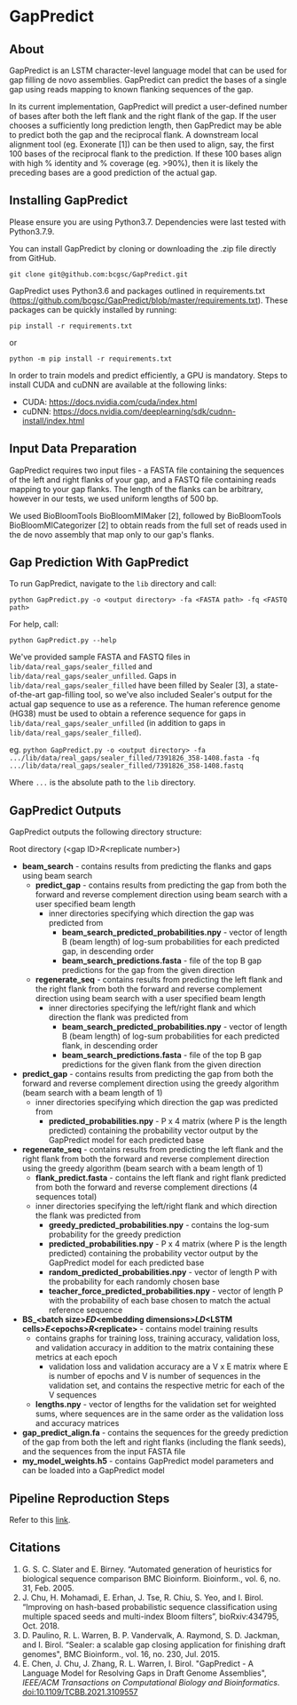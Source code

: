 # GapPredict
## About
GapPredict is an LSTM character-level language model that can be used for gap filling de novo assemblies. GapPredict can predict the bases of a single gap using reads mapping to known flanking sequences of the gap. 

In its current implementation, GapPredict will predict a user-defined number of bases after both the left flank and the right flank of the gap. If the user chooses a sufficiently long prediction length, then GapPredict may be able to predict both the gap and the reciprocal flank. A downstream local alignment tool (eg. Exonerate [1]) can be then used to align, say, the first 100 bases of the reciprocal flank to the prediction. If these 100 bases align with high % identity and % coverage (eg. >90%), then it is likely the preceding bases are a good prediction of the actual gap.

## Installing GapPredict
Please ensure you are using Python3.7. Dependencies were last tested with Python3.7.9.

You can install GapPredict by cloning or downloading the .zip file directly from GitHub.

`git clone git@github.com:bcgsc/GapPredict.git`

GapPredict uses Python3.6 and packages outlined in requirements.txt (https://github.com/bcgsc/GapPredict/blob/master/requirements.txt). These packages can be quickly installed by running:

`pip install -r requirements.txt`

or

`python -m pip install -r requirements.txt`

In order to train models and predict efficiently, a GPU is mandatory. Steps to install CUDA and cuDNN are available at the following links:

* CUDA: https://docs.nvidia.com/cuda/index.html
* cuDNN: https://docs.nvidia.com/deeplearning/sdk/cudnn-install/index.html

## Input Data Preparation
GapPredict requires two input files - a FASTA file containing the sequences of the left and right flanks of your gap, and a FASTQ file containing reads mapping to your gap flanks. The length of the flanks can be arbitrary, however in our tests, we used uniform lengths of 500 bp.

We used BioBloomTools BioBloomMIMaker [2], followed by BioBloomTools BioBloomMICategorizer [2] to obtain reads from the full set of reads used in the de novo assembly that map only to our gap's flanks.

## Gap Prediction With GapPredict
To run GapPredict, navigate to the `lib` directory and call:

`python GapPredict.py -o <output directory> -fa <FASTA path> -fq <FASTQ path>`

For help, call:

`python GapPredict.py --help`

We've provided sample FASTA and FASTQ files in `lib/data/real_gaps/sealer_filled` and `lib/data/real_gaps/sealer_unfilled`. Gaps in `lib/data/real_gaps/sealer_filled` have been filled by Sealer [3], a state-of-the-art gap-filling tool, so we've also included Sealer's output for the actual gap sequence to use as a reference. The human reference genome (HG38) must be used to obtain a reference sequence for gaps in `lib/data/real_gaps/sealer_unfilled` (in addition to gaps in `lib/data/real_gaps/sealer_filled`).

eg. `python GapPredict.py -o <output directory> -fa .../lib/data/real_gaps/sealer_filled/7391826_358-1408.fasta -fq .../lib/data/real_gaps/sealer_filled/7391826_358-1408.fastq`

Where `...` is the absolute path to the `lib` directory.
## GapPredict Outputs
GapPredict outputs the following directory structure:

Root directory (\<gap ID\>_R_\<replicate number\>)
* **beam_search** - contains results from predicting the flanks and gaps using beam search
  * **predict_gap** - contains results from predicting the gap from both the forward and reverse complement direction using beam search with a user specified beam length
    * inner directories specifying which direction the gap was predicted from
      * **beam_search_predicted_probabilities.npy** - vector of length B (beam length) of log-sum probabilities for each predicted gap, in descending order 
      * **beam_search_predictions.fasta** - file of the top B gap predictions for the gap from the given direction
  * **regenerate_seq** - contains results from predicting the left flank and the right flank from both the forward and reverse complement direction using beam search with a user specified beam length
    * inner directories specifying the left/right flank and which direction the flank was predicted from
      * **beam_search_predicted_probabilities.npy** - vector of length B (beam length) of log-sum probabilities for each predicted flank, in descending order 
      * **beam_search_predictions.fasta** - file of the top B gap predictions for the given flank from the given direction
* **predict_gap** - contains results from predicting the gap from both the forward and reverse complement direction using the greedy algorithm (beam search with a beam length of 1)
    * inner directories specifying which direction the gap was predicted from
      * **predicted_probabilities.npy** - P x 4 matrix (where P is the length predicted) containing the probability vector output by the GapPredict model for each predicted base
* **regenerate_seq** - contains results from predicting the left flank and the right flank from both the forward and reverse complement direction using the greedy algorithm (beam search with a beam length of 1)
    * **flank_predict.fasta** - contains the left flank and right flank predicted from both the forward and reverse complement directions (4 sequences total)
    * inner directories specifying the left/right flank and which direction the flank was predicted from
      * **greedy_predicted_probabilities.npy** - contains the log-sum probability for the greedy prediction
      * **predicted_probabilities.npy** - P x 4 matrix (where P is the length predicted) containing the probability vector output by the GapPredict model for each predicted base
      * **random_predicted_probabilities.npy** - vector of length P with the probability for each randomly chosen base
      * **teacher_force_predicted_probabilities.npy** - vector of length P with the probability of each base chosen to match the actual reference sequence
* **BS_\<batch size\>_ED_\<embedding dimensions\>_LD_\<LSTM cells\>_E_\<epochs\>_R_\<replicate\>** - contains model training results
  * contains graphs for training loss, training accuracy, validation loss, and validation accuracy in addition to the matrix containing these metrics at each epoch
    * validation loss and validation accuracy are a V x E matrix where E is number of epochs and V is number of sequences in the validation set, and contains the respective metric for each of the V sequences
  * **lengths.npy** - vector of lengths for the validation set for weighted sums, where sequences are in the same order as the validation loss and accuracy matrices
* **gap_predict_align.fa** - contains the sequences for the greedy prediction of the gap from both the left and right flanks (including the flank seeds), and the sequences from the input FASTA file 
* **my_model_weights.h5** - contains GapPredict model parameters and can be loaded into a GapPredict model

## Pipeline Reproduction Steps
Refer to this [link](https://github.com/bcgsc/GapPredict/tree/v1.0doc/scripts).

## Citations
1.	G. S. C. Slater and E. Birney. “Automated generation of heuristics for biological sequence comparison BMC Bioinform. Bioinform., vol. 6, no. 31, Feb. 2005.
2.	J. Chu, H. Mohamadi, E. Erhan, J. Tse, R. Chiu, S. Yeo, and I. Birol. “Improving on hash-based probabilistic sequence classification using multiple spaced seeds and multi-index Bloom filters”, bioRxiv:434795, Oct. 2018.
3.  D. Paulino, R. L. Warren, B. P. Vandervalk, A. Raymond, S. D. Jackman, and I. Birol. “Sealer: a scalable gap closing application for finishing draft genomes", BMC Bioinform., vol. 16, no. 230, Jul. 2015.
4.  E. Chen, J. Chu, J. Zhang, R. L. Warren, I. Birol. "GapPredict - A Language Model for Resolving Gaps in Draft Genome Assemblies", _IEEE/ACM Transactions on Computational Biology and Bioinformatics_. [doi:10.1109/TCBB.2021.3109557](http://dx.doi.org/10.1109/TCBB.2021.3109557)
